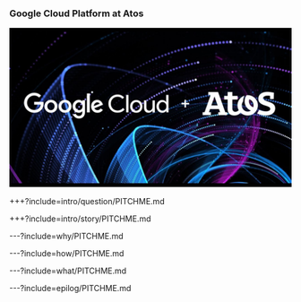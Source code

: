 ### Google Cloud Platform at Atos

![googleatos](assets/image/google-atos.jpg)

+++?include=intro/question/PITCHME.md

+++?include=intro/story/PITCHME.md

---?include=why/PITCHME.md

---?include=how/PITCHME.md

---?include=what/PITCHME.md

---?include=epilog/PITCHME.md

